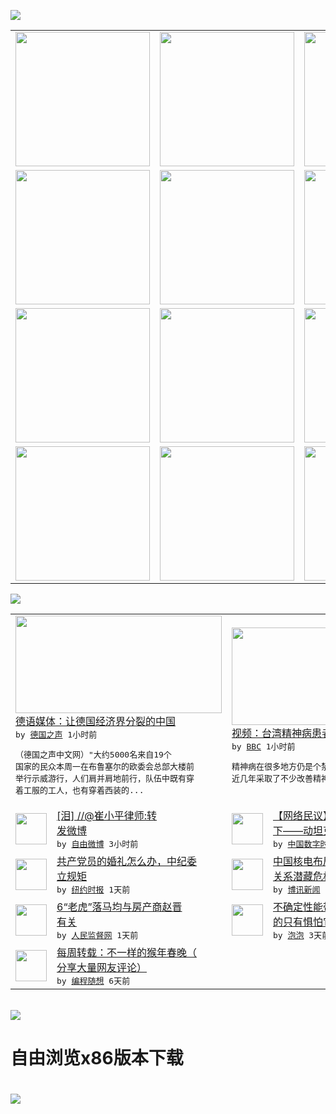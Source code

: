 

<a href="https://github.com/greatfire/z/raw/master/FreeBrowser.apk"><img src="https://raw.githubusercontent.com/greatfire/wiki/master/x/header.png" /></a><table><tr><td width="262" align="center" valign="center"><a href="https://github.com/greatfire/wiki/wiki/nyt" title="纽约时报中文网 国际纵览"><img src="https://raw.githubusercontent.com/greatfire/wiki/master/x/nyt_flag.png" width="215"/></a></td><td width="262" align="center" valign="center"><a href="https://github.com/greatfire/wiki/wiki/dw" title=""><img src="https://raw.githubusercontent.com/greatfire/wiki/master/x/dw_flag.png" width="215"/></a></td><td width="262" align="center" valign="center"><a href="https://github.com/greatfire/wiki/wiki/rmjd" title=""><img src="https://raw.githubusercontent.com/greatfire/wiki/master/x/rmjd_flag.png" width="215"/></a></td></tr><tr><td width="262" align="center" valign="center"><a href="https://github.com/paopaonetizen/website" title="泡泡 - 未经审查的互联网信息"><img src="https://raw.githubusercontent.com/greatfire/wiki/master/x/pp_flag.png" width="215"/></a></td><td width="262" align="center" valign="center"><a href="https://github.com/getlantern/mirror" title="以及自由微博和GreatFire.org官方中文论坛"><img src="https://raw.githubusercontent.com/greatfire/wiki/master/x/lantern_flag.png" width="215"/></a></td><td width="262" align="center" valign="center"><a href="https://github.com/cdtmirrors/m/" title=""><img src="https://raw.githubusercontent.com/greatfire/wiki/master/x/cdt_flag.png" width="215"/></a></td></tr><tr><td width="262" align="center" valign="center"><a href="https://github.com/program-think/blog" title="编程随想的博客"><img src="https://raw.githubusercontent.com/greatfire/wiki/master/x/pt_flag.png" width="215"/></a></td><td width="262" align="center" valign="center"><a href="https://github.com/greatfire/wiki/wiki/bbc" title=""><img src="https://raw.githubusercontent.com/greatfire/wiki/master/x/bbc_flag.png" width="215"/></a></td><td width="262" align="center" valign="center"><a href="https://github.com/freeweibo/s" title="自由微博 - 匿名和不受屏蔽的新浪微博搜索"><img src="https://raw.githubusercontent.com/greatfire/wiki/master/x/fw_flag.png" width="215"/></a></td></tr><tr><td width="262" align="center" valign="center"><a href="https://github.com/greatfire/wiki/wiki/google" title=""><img src="https://raw.githubusercontent.com/greatfire/wiki/master/x/google_flag.png" width="215"/></a></td><td width="262" align="center" valign="center"><a href="https://github.com/bxnews/boxun" title=""><img src="https://raw.githubusercontent.com/greatfire/wiki/master/x/bx_flag.png" width="215"/></a></td><td width="262" align="center" valign="center"><a href="https://github.com/greatfire/wiki/wiki/open-source" title="欢迎访问GreatFire.org开发者项目网站"><img src="https://raw.githubusercontent.com/greatfire/wiki/master/x/open-source_flag.png" width="215"/></a></td></tr></table><img src="https://raw.githubusercontent.com/greatfire/wiki/master/x/newsfeed text.png" /><table cols="4"><tr><td colspan="2" width="380"><a href="http://dw.com/p/1HyoR?maca=chi-GK-text-greatfire-all-chinese-15625-xml-mrss"><img src="http://www.dw.com/image/0,,19049111_302,00.jpg" width="330" height="156"/></a></br><a href="http://dw.com/p/1HyoR?maca=chi-GK-text-greatfire-all-chinese-15625-xml-mrss">德语媒体：让德国经济界分裂的中国</a></br><kbd> by <a href="http://dw.de">德国之声</a> 1小时前 </kbd></br><pre>（德国之声中文网）"大约5000名来自19个<br/>国家的民众本周一在布鲁塞尔的欧委会总部大楼前<br/>举行示威游行，人们肩并肩地前行，队伍中既有穿<br/>着工服的工人，也有穿着西装的...</pre></td><td colspan="2" width="380"><a href="http://www.bbc.com/zhongwen/simp/multimedia/2016/02/160219_video_taiwan_mental_health"><img src="http://a.files.bbci.co.uk/worldservice/live/assets/images/2016/02/19/160219161112_dance_144x81_bbc_nocredit.jpg" width="330" height="156"/></a></br><a href="http://www.bbc.com/zhongwen/simp/multimedia/2016/02/160219_video_taiwan_mental_health">视频：台湾精神病患者重拾信心</a></br><kbd> by <a href="http://www.bbc.co.uk/zhongwen/simp">BBC</a> 1小时前 </kbd></br><pre>精神病在很多地方仍是个禁忌话题。但在台湾，最<br/>近几年采取了不少改善精神病患者的措施。</pre></td></tr><tr><td><img src="https://raw.githubusercontent.com/greatfire/wiki/master/x/fw_logo.png" width="50" height="50"/></td><td width="280"><a href="https://freeweibo.com/weibo/3944358396839198">[泪] //@崔小平律师:转<br/>发微博</a></br><kbd> by <a href="https://freeweibo.com/">自由微博</a> 3小时前 </kbd></td><td><img src="http://i0.wp.com/chinadigitaltimes.net/chinese/files/2016/02/china-church-1-2.jpg?resize=550%2C385" width="50" height="50"/></td><td width="280"><a href="http://feedproxy.google.com/~r/chinadigitaltimes/zcNw/~3/VMP6pEsEV40/">【网络民议】凡动刀的必死于刀<br/>下——动坦克的呢？</a></br><kbd> by <a href="http://chinadigitaltimes.net/chinese/">中国数字时代</a> 10小时前 </kbd></td></tr><tr><td><img src="http://static01.nyt.com/images/2016/02/19/world/19chinawedding-web1/19chinawedding-web1-articleLarge.jpg" width="50" height="50"/></td><td width="280"><a href="https://d3qlz4p8smvoli.cloudfront.net/china/20160219/c19chinaweddings/">共产党员的婚礼怎么办，中纪委<br/>立规矩</a></br><kbd> by <a href="http://m.cn.nytimes.com/">纽约时报</a> 1天前 </kbd></td><td><img src="http://www.boxun.com/news/images/2016/02/201602191726finance1.jpg" width="50" height="50"/></td><td width="280"><a href="http://www.boxun.com/news/gb/finance/2016/02/201602191726.shtml">中国核电布局引发国际警惕中英<br/>关系潜藏危机</a></br><kbd> by <a href="http://www.boxun.com">博讯新闻</a> 1天前 </kbd></td></tr><tr><td><img src="http://www.rmjdw.com/uploads/allimg/160218/1221321514-0.png" width="50" height="50"/></td><td width="280"><a href="http://www.rmjdw.com//guanzhuzhongguo/20160218/15515.html">6“老虎”落马均与房产商赵晋<br/>有关 </a></br><kbd> by <a href="http://www.rmjdw.com/">人民监督网</a> 1天前 </kbd></td><td><img src="https://pao-pao.net/sites/pao-pao.net/files/styles/large/public/wen_zhong_tu__2.jpg?itok=yNSYccsb" width="50" height="50"/></td><td width="280"><a href="https://pao-pao.net/article/672">不确定性能带来机遇 波动毁掉<br/>的只有惧怕它的人</a></br><kbd> by <a href="https://pao-pao.net">泡泡</a> 3天前 </kbd></td></tr><tr><td><img src="http://lh5.googleusercontent.com/UPQD3cmXSJDF_EPa_BFdCs0Tb2D63DSy71ZF_yOWytgSv3d0vJ6R7jzjK582W6As9VTlyn-ri_L4jT4IwaZFLULe0yRCDd_5C4FYtGKEXsiAsyO32poih0SdRIW6lgaa1RTCFRZtD4M" width="50" height="50"/></td><td width="280"><a href="http://feedproxy.google.com/~r/programthink/~3/sVtVkAPeR8s/weekly-share-97.html">每周转载：不一样的猴年春晚（<br/>分享大量网友评论）</a></br><kbd> by <a href="http://program-think.blogspot.com">编程随想</a> 6天前 </kbd></td></table></br><a href="https://github.com/greatfire/z/raw/master/FreeBrowser.apk"><img src="https://raw.githubusercontent.com/greatfire/wiki/master/x/download app.png" /></a><h1>自由浏览x86版本下载<h1><a href="https://github.com/greatfire/z/raw/master/FreeBrowser-x86.apk"><img src="https://raw.githubusercontent.com/greatfire/images/master/fb86.qr.png" /></a>